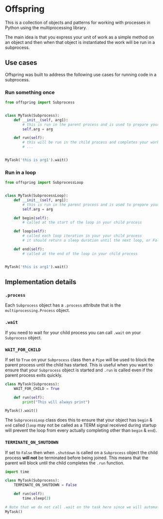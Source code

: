 # Offspring

This is a collection of objects and patterns for working with processes in Python using the multiprocessing library.

The main idea is that you express your unit of work as a simple method on an object and then when that object is
instantiated the work will be run in a subprocess.


## Use cases

Offspring was built to address the following use cases for running code in a subprocess.


### Run something once

```python
from offspring import Subprocess


class MyTask(Subprocess):
    def __init__(self, arg1):
        # this is run in the parent process and is used to prepare your object
        self.arg = arg

    def run(self):
        # this will be run in the child process and completes your work
        # ...


MyTask('this is arg1').wait()
```


### Run in a loop

```python
from offspring import SubprocessLoop


class MyTask(SubprocessLoop):
    def __init__(self, arg1):
        # this is run in the parent process and is used to prepare your object
        self.arg = arg

    def begin(self):
        # called at the start of the loop in your child process

    def loop(self):
        # called each loop iteration in your your child process
        # it should return a sleep duration until the next loop, or False to stop the loop

    def end(self):
        # called at the end of the loop in your child process


MyTask('this is arg1').wait()
```


## Implementation details

### `.process`

Each `Subprocess` object has a `.process` attribute that is the `multiprocessing.Process` object.


### `.wait`

If you need to wait for your child process you can call `.wait` on your `Subprocess` object.


### `WAIT_FOR_CHILD`

If set to `True` on your `Subprocess` class then a `Pipe` will be used to block the parent process until the child has
started.  This is useful when you want to ensure that your `Subprocess` object is started and `.run` is called even if
the parent process exits quickly.

```python
class MyTask(Subprocess):
    WAIT_FOR_CHILD = True

    def run(self):
        print("This will always print")

MyTask().wait()
```

The `SubprocessLoop` class does this to ensure that your object has `begin` & `end` called (`loop` may not be called as
a TERM signal received during startup will prevent the loop from every actually completing other than `begin` & `end`).


### `TERMINATE_ON_SHUTDOWN`

If set to `False` then when `.shutdown` is called on a `Subprocess` object the child process **will not** be terminated
before being joined.  This means that the parent will block until the child completes the `.run` function.

```python
import time

class MyTask(Subprocess):
    TERMINATE_ON_SHUTDOWN = False

    def run(self):
        time.sleep(2)

# Note that we do not call .wait on the task here since we will automatically wait for the child
MyTask()
```
